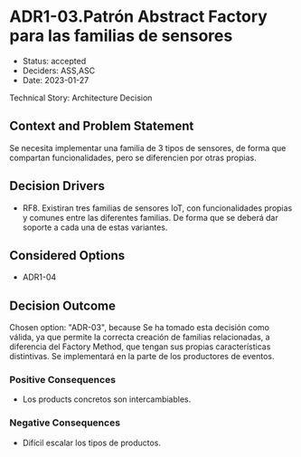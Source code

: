 # ADR1-03.Patrón Abstract Factory para las familias de sensores

* Status: accepted
* Deciders: ASS,ASC
* Date: 2023-01-27

Technical Story: Architecture Decision

## Context and Problem Statement

Se necesita implementar una familia de 3 tipos de sensores, de forma que compartan funcionalidades, pero se diferencien por otras propias.

## Decision Drivers

* RF8. Existiran tres familias de sensores IoT, con funcionalidades propias y comunes entre las diferentes familias. De forma que se deberá dar soporte a cada una de estas variantes.

## Considered Options

* ADR1-04

## Decision Outcome

Chosen option: "ADR-03", because Se ha tomado esta decisión como válida, ya que permite la correcta creación de familias relacionadas, a diferencia del Factory Method, que tengan sus propias características distintivas. Se implementará en la parte de los productores de eventos.

### Positive Consequences

* Los products concretos son intercambiables.

### Negative Consequences

* Difícil escalar los tipos de productos.
